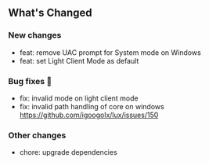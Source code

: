 ## What's Changed

### New changes

* feat: remove UAC prompt for System mode on Windows
* feat: set Light Client Mode as default

### Bug fixes 🐛

* fix: invalid mode on light client mode
* fix: invalid path handling of core on windows https://github.com/igoogolx/lux/issues/150


### Other changes

* chore: upgrade dependencies



